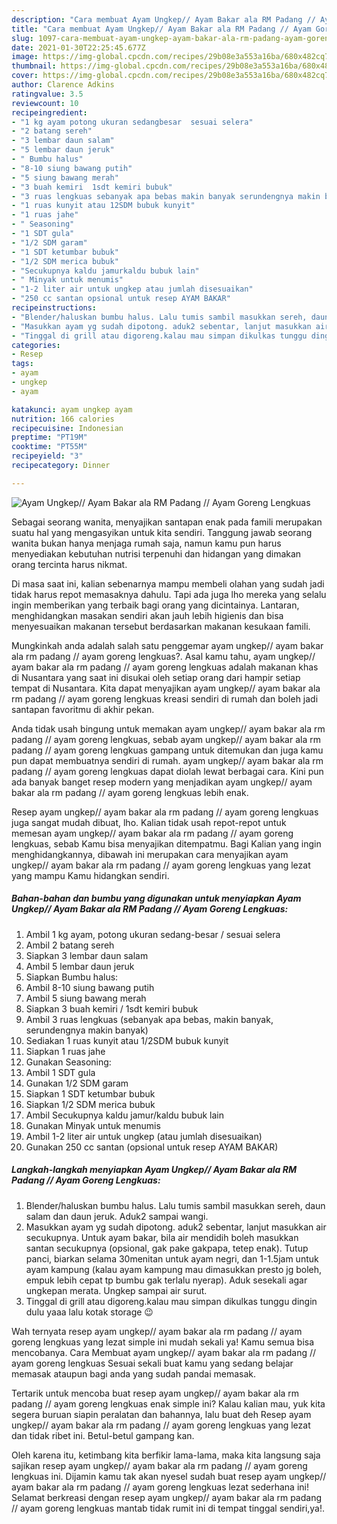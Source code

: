 ```yaml
---
description: "Cara membuat Ayam Ungkep// Ayam Bakar ala RM Padang // Ayam Goreng Lengkuas yang nikmat dan Mudah Dibuat"
title: "Cara membuat Ayam Ungkep// Ayam Bakar ala RM Padang // Ayam Goreng Lengkuas yang nikmat dan Mudah Dibuat"
slug: 1097-cara-membuat-ayam-ungkep-ayam-bakar-ala-rm-padang-ayam-goreng-lengkuas-yang-nikmat-dan-mudah-dibuat
date: 2021-01-30T22:25:45.677Z
image: https://img-global.cpcdn.com/recipes/29b08e3a553a16ba/680x482cq70/ayam-ungkep-ayam-bakar-ala-rm-padang-ayam-goreng-lengkuas-foto-resep-utama.jpg
thumbnail: https://img-global.cpcdn.com/recipes/29b08e3a553a16ba/680x482cq70/ayam-ungkep-ayam-bakar-ala-rm-padang-ayam-goreng-lengkuas-foto-resep-utama.jpg
cover: https://img-global.cpcdn.com/recipes/29b08e3a553a16ba/680x482cq70/ayam-ungkep-ayam-bakar-ala-rm-padang-ayam-goreng-lengkuas-foto-resep-utama.jpg
author: Clarence Adkins
ratingvalue: 3.5
reviewcount: 10
recipeingredient:
- "1 kg ayam potong ukuran sedangbesar  sesuai selera"
- "2 batang sereh"
- "3 lembar daun salam"
- "5 lembar daun jeruk"
- " Bumbu halus"
- "8-10 siung bawang putih"
- "5 siung bawang merah"
- "3 buah kemiri  1sdt kemiri bubuk"
- "3 ruas lengkuas sebanyak apa bebas makin banyak serundengnya makin banyak"
- "1 ruas kunyit atau 12SDM bubuk kunyit"
- "1 ruas jahe"
- " Seasoning"
- "1 SDT gula"
- "1/2 SDM garam"
- "1 SDT ketumbar bubuk"
- "1/2 SDM merica bubuk"
- "Secukupnya kaldu jamurkaldu bubuk lain"
- " Minyak untuk menumis"
- "1-2 liter air untuk ungkep atau jumlah disesuaikan"
- "250 cc santan opsional untuk resep AYAM BAKAR"
recipeinstructions:
- "Blender/haluskan bumbu halus. Lalu tumis sambil masukkan sereh, daun salam dan daun jeruk. Aduk2 sampai wangi."
- "Masukkan ayam yg sudah dipotong. aduk2 sebentar, lanjut masukkan air secukupnya. Untuk ayam bakar, bila air mendidih boleh masukkan santan secukupnya (opsional, gak pake gakpapa, tetep enak). Tutup panci, biarkan selama 30menitan untuk ayam negri, dan 1-1.5jam untuk ayam kampung (kalau ayam kampung mau dimasukkan presto jg boleh, empuk lebih cepat tp bumbu gak terlalu nyerap). Aduk sesekali agar ungkepan merata. Ungkep sampai air surut."
- "Tinggal di grill atau digoreng.kalau mau simpan dikulkas tunggu dingin dulu yaaa lalu kotak storage 😉"
categories:
- Resep
tags:
- ayam
- ungkep
- ayam

katakunci: ayam ungkep ayam 
nutrition: 166 calories
recipecuisine: Indonesian
preptime: "PT19M"
cooktime: "PT55M"
recipeyield: "3"
recipecategory: Dinner

---
```



![Ayam Ungkep// Ayam Bakar ala RM Padang // Ayam Goreng Lengkuas](https://img-global.cpcdn.com/recipes/29b08e3a553a16ba/680x482cq70/ayam-ungkep-ayam-bakar-ala-rm-padang-ayam-goreng-lengkuas-foto-resep-utama.jpg)

Sebagai seorang wanita, menyajikan santapan enak pada famili merupakan suatu hal yang mengasyikan untuk kita sendiri. Tanggung jawab seorang  wanita bukan hanya menjaga rumah saja, namun kamu pun harus menyediakan kebutuhan nutrisi terpenuhi dan hidangan yang dimakan orang tercinta harus nikmat.

Di masa  saat ini, kalian sebenarnya mampu membeli olahan yang sudah jadi tidak harus repot memasaknya dahulu. Tapi ada juga lho mereka yang selalu ingin memberikan yang terbaik bagi orang yang dicintainya. Lantaran, menghidangkan masakan sendiri akan jauh lebih higienis dan bisa menyesuaikan makanan tersebut berdasarkan makanan kesukaan famili. 



Mungkinkah anda adalah salah satu penggemar ayam ungkep// ayam bakar ala rm padang // ayam goreng lengkuas?. Asal kamu tahu, ayam ungkep// ayam bakar ala rm padang // ayam goreng lengkuas adalah makanan khas di Nusantara yang saat ini disukai oleh setiap orang dari hampir setiap tempat di Nusantara. Kita dapat menyajikan ayam ungkep// ayam bakar ala rm padang // ayam goreng lengkuas kreasi sendiri di rumah dan boleh jadi santapan favoritmu di akhir pekan.

Anda tidak usah bingung untuk memakan ayam ungkep// ayam bakar ala rm padang // ayam goreng lengkuas, sebab ayam ungkep// ayam bakar ala rm padang // ayam goreng lengkuas gampang untuk ditemukan dan juga kamu pun dapat membuatnya sendiri di rumah. ayam ungkep// ayam bakar ala rm padang // ayam goreng lengkuas dapat diolah lewat berbagai cara. Kini pun ada banyak banget resep modern yang menjadikan ayam ungkep// ayam bakar ala rm padang // ayam goreng lengkuas lebih enak.

Resep ayam ungkep// ayam bakar ala rm padang // ayam goreng lengkuas juga sangat mudah dibuat, lho. Kalian tidak usah repot-repot untuk memesan ayam ungkep// ayam bakar ala rm padang // ayam goreng lengkuas, sebab Kamu bisa menyajikan ditempatmu. Bagi Kalian yang ingin menghidangkannya, dibawah ini merupakan cara menyajikan ayam ungkep// ayam bakar ala rm padang // ayam goreng lengkuas yang lezat yang mampu Kamu hidangkan sendiri.

<!--inarticleads1-->

##### Bahan-bahan dan bumbu yang digunakan untuk menyiapkan Ayam Ungkep// Ayam Bakar ala RM Padang // Ayam Goreng Lengkuas:

1. Ambil 1 kg ayam, potong ukuran sedang-besar / sesuai selera
1. Ambil 2 batang sereh
1. Siapkan 3 lembar daun salam
1. Ambil 5 lembar daun jeruk
1. Siapkan  Bumbu halus:
1. Ambil 8-10 siung bawang putih
1. Ambil 5 siung bawang merah
1. Siapkan 3 buah kemiri / 1sdt kemiri bubuk
1. Ambil 3 ruas lengkuas (sebanyak apa bebas, makin banyak, serundengnya makin banyak)
1. Sediakan 1 ruas kunyit atau 1/2SDM bubuk kunyit
1. Siapkan 1 ruas jahe
1. Gunakan  Seasoning:
1. Ambil 1 SDT gula
1. Gunakan 1/2 SDM garam
1. Siapkan 1 SDT ketumbar bubuk
1. Siapkan 1/2 SDM merica bubuk
1. Ambil Secukupnya kaldu jamur/kaldu bubuk lain
1. Gunakan  Minyak untuk menumis
1. Ambil 1-2 liter air untuk ungkep (atau jumlah disesuaikan)
1. Gunakan 250 cc santan (opsional untuk resep AYAM BAKAR)




<!--inarticleads2-->

##### Langkah-langkah menyiapkan Ayam Ungkep// Ayam Bakar ala RM Padang // Ayam Goreng Lengkuas:

1. Blender/haluskan bumbu halus. Lalu tumis sambil masukkan sereh, daun salam dan daun jeruk. Aduk2 sampai wangi.
1. Masukkan ayam yg sudah dipotong. aduk2 sebentar, lanjut masukkan air secukupnya. Untuk ayam bakar, bila air mendidih boleh masukkan santan secukupnya (opsional, gak pake gakpapa, tetep enak). Tutup panci, biarkan selama 30menitan untuk ayam negri, dan 1-1.5jam untuk ayam kampung (kalau ayam kampung mau dimasukkan presto jg boleh, empuk lebih cepat tp bumbu gak terlalu nyerap). Aduk sesekali agar ungkepan merata. Ungkep sampai air surut.
1. Tinggal di grill atau digoreng.kalau mau simpan dikulkas tunggu dingin dulu yaaa lalu kotak storage 😉




Wah ternyata resep ayam ungkep// ayam bakar ala rm padang // ayam goreng lengkuas yang lezat simple ini mudah sekali ya! Kamu semua bisa mencobanya. Cara Membuat ayam ungkep// ayam bakar ala rm padang // ayam goreng lengkuas Sesuai sekali buat kamu yang sedang belajar memasak ataupun bagi anda yang sudah pandai memasak.

Tertarik untuk mencoba buat resep ayam ungkep// ayam bakar ala rm padang // ayam goreng lengkuas enak simple ini? Kalau kalian mau, yuk kita segera buruan siapin peralatan dan bahannya, lalu buat deh Resep ayam ungkep// ayam bakar ala rm padang // ayam goreng lengkuas yang lezat dan tidak ribet ini. Betul-betul gampang kan. 

Oleh karena itu, ketimbang kita berfikir lama-lama, maka kita langsung saja sajikan resep ayam ungkep// ayam bakar ala rm padang // ayam goreng lengkuas ini. Dijamin kamu tak akan nyesel sudah buat resep ayam ungkep// ayam bakar ala rm padang // ayam goreng lengkuas lezat sederhana ini! Selamat berkreasi dengan resep ayam ungkep// ayam bakar ala rm padang // ayam goreng lengkuas mantab tidak rumit ini di tempat tinggal sendiri,ya!.

